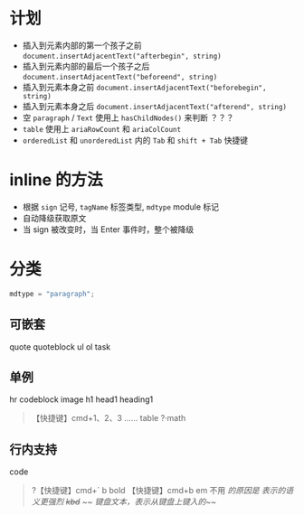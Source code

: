# 计划

- 插入到元素内部的第一个孩子之前 `document.insertAdjacentText("afterbegin", string)`
- 插入到元素内部的最后一个孩子之后 `document.insertAdjacentText("beforeend", string)`
- 插入到元素本身之前 `document.insertAdjacentText("beforebegin", string)`
- 插入到元素本身之后 `document.insertAdjacentText("afterend", string)`
- 空 `paragraph` / `Text` 使用上 `hasChildNodes()` 来判断 ？？？
- `table` 使用上 `ariaRowCount` 和 `ariaColCount`
- `orderedList` 和 `unorderedList` 内的 `Tab` 和 `shift + Tab` 快捷键

# inline 的方法

- 根据 `sign` 记号, `tagName` 标签类型, `mdtype` module 标记
- 自动降级获取原文
- 当 sign 被改变时，当 Enter 事件时，整个被降级

# 分类

```js
mdtype = "paragraph";
```

## 可嵌套

quote quoteblock
ul
ol
task

## 单例

hr
codeblock
image
h1 head1 heading1

> 【快捷键】cmd+1、2、3 ……
> table
> ?·math

## 行内支持

code

> ?【快捷键】cmd+`
> b bold
> 【快捷键】cmd+b
> em
> 不用 <i> 的原因是 <em> 表示的语义更强烈
> ~~kbd~~
> ~~ 键盘文本，表示从键盘上键入的~~
